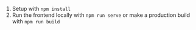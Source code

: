 1. Setup with `npm install`
2. Run the frontend locally with `npm run serve` or make a production build with `npm run build`
